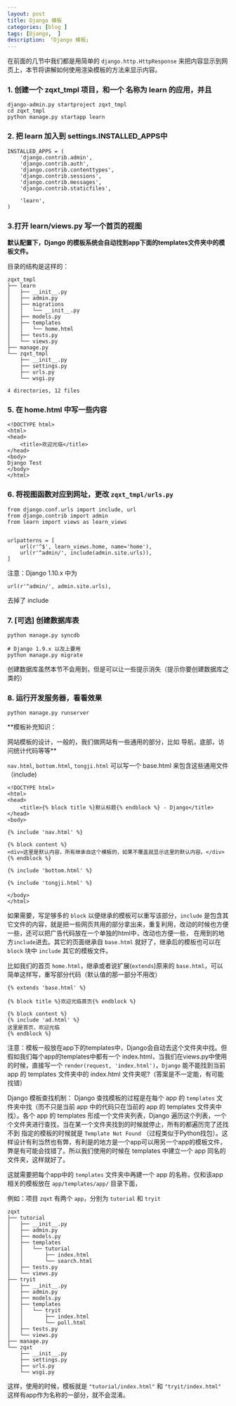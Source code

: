 ```yaml
---  
layout: post  
title: Django 模板   
categories: [blog ]  
tags: [Django,  ]
description: 「Django 模板」  
--- 
```


在前面的几节中我们都是用简单的 `django.http.HttpResponse` 来把内容显示到网页上，本节将讲解如何使用渲染模板的方法来显示内容。

### 1. 创建一个 zqxt_tmpl 项目，和一个 名称为 learn 的应用，并且
```
django-admin.py startproject zqxt_tmpl
cd zqxt_tmpl
python manage.py startapp learn
```

### 2. 把 learn 加入到 settings.INSTALLED_APPS中
```
INSTALLED_APPS = (
    'django.contrib.admin',
    'django.contrib.auth',
    'django.contrib.contenttypes',
    'django.contrib.sessions',
    'django.contrib.messages',
    'django.contrib.staticfiles',
 
    'learn',
)
```

### 3.打开 learn/views.py 写一个首页的视图
**默认配置下，Django 的模板系统会自动找到app下面的templates文件夹中的模板文件。**

目录的结构是这样的：

```
zqxt_tmpl
├── learn
│   ├── __init__.py
│   ├── admin.py
│   ├── migrations
│   │   └── __init__.py
│   ├── models.py
│   ├── templates
│   │   └── home.html
│   ├── tests.py
│   └── views.py
├── manage.py
└── zqxt_tmpl
    ├── __init__.py
    ├── settings.py
    ├── urls.py
    └── wsgi.py
 
4 directories, 12 files
```

### 5. 在 home.html 中写一些内容
```
<!DOCTYPE html>
<html>
<head>
    <title>欢迎光临</title>
</head>
<body>
Django Test
</body>
</html>
```

### 6. 将视图函数对应到网址，更改 `zqxt_tmpl/urls.py`
```
from django.conf.urls import include, url
from django.contrib import admin
from learn import views as learn_views
 
 
urlpatterns = [
    url(r'^$', learn_views.home, name='home'),
    url(r'^admin/', include(admin.site.urls)),
]
```
注意：Django 1.10.x 中为
```
url(r'^admin/', admin.site.urls),
```
去掉了 include

### 7. [可选] 创建数据库表

```
python manage.py syncdb
 
# Django 1.9.x 以及上要用
python manage.py migrate
```
创建数据库虽然本节不会用到，但是可以让一些提示消失（提示你要创建数据库之类的）

### 8. 运行开发服务器，看看效果
```
python manage.py runserver
```

**模板补充知识：

网站模板的设计，一般的，我们做网站有一些通用的部分，比如 导航，底部，访问统计代码等等**

`nav.html`, `bottom.html`, `tongji.html`
可以写一个 base.html 来包含这些通用文件（include)

```
<!DOCTYPE html>
<html>
<head>
    <title>{% block title %}默认标题{% endblock %} - Django</title>
</head>
<body>
 
{% include 'nav.html' %}
 
{% block content %}
<div>这里是默认内容，所有继承自这个模板的，如果不覆盖就显示这里的默认内容。</div>
{% endblock %}
 
{% include 'bottom.html' %}
 
{% include 'tongji.html' %}
 
</body>
</html>
```
如果需要，写足够多的 `block` 以便继承的模板可以重写该部分，`include` 是包含其它文件的内容，就是把一些网页共用的部分拿出来，重复利用，改动的时候也方便一些，还可以把广告代码放在一个单独的html中，改动也方便一些，
在用到的地方`include`进去。其它的页面继承自 `base.html` 就好了，继承后的模板也可以在 `block` 块中 `include` 其它的模板文件。

比如我们的首页 `home.html`，继承或者说扩展(`extends`)原来的 `base.html`，可以简单这样写，重写部分代码（默认值的那一部分不用改）

```
{% extends 'base.html' %}
 
{% block title %}欢迎光临首页{% endblock %}
 
{% block content %}
{% include 'ad.html' %}
这里是首页，欢迎光临
{% endblock %}
```
注意：模板一般放在app下的templates中，Django会自动去这个文件夹中找。但 假如我们每个app的templates中都有一个 index.html，当我们在views.py中使用的时候，直接写一个 `render(request, 'index.html')`，`Django` 能不能找到当前 app 的 templates 文件夹中的 index.html 文件夹呢?（答案是不一定能，有可能找错）

Django 模板查找机制： Django 查找模板的过程是在每个 app 的 `templates` 文件夹中找（而不只是当前 app 中的代码只在当前的 app 的 templates 文件夹中找）。各个 app 的 templates 形成一个文件夹列表，Django 遍历这个列表，一个个文件夹进行查找，当在某一个文件夹找到的时候就停止，所有的都遍历完了还找不到
指定的模板的时候就是 `Template Not Found` （过程类似于Python找包）。这样设计有利当然也有弊，有利是的地方是一个app可以用另一个app的模板文件，弊是有可能会找错了。所以我们使用的时候在 templates 中建立一个 app 同名的文件夹，这样就好了。

这就需要把每个app中的 `templates` 文件夹中再建一个 app 的名称，仅和该app相关的模板放在 `app/templates/app/` 目录下面，

例如：项目 `zqxt` 有两个 `app`，分别为 `tutorial` 和 `tryit`

```
zqxt
├── tutorial
│   ├── __init__.py
│   ├── admin.py
│   ├── models.py
│   ├── templates
│   │   └── tutorial
│   │       ├── index.html
│   │       └── search.html
│   ├── tests.py
│   └── views.py
├── tryit
│   ├── __init__.py
│   ├── admin.py
│   ├── models.py
│   ├── templates
│   │   └── tryit
│   │       ├── index.html
│   │       └── poll.html
│   ├── tests.py
│   └── views.py
├── manage.py
└── zqxt
    ├── __init__.py
    ├── settings.py
    ├── urls.py
    └── wsgi.py
```
这样，使用的时候，模板就是 `"tutorial/index.html"` 和 `"tryit/index.html"` 这样有app作为名称的一部分，就不会混淆。